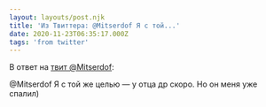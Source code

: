 ```yaml
---
layout: layouts/post.njk
title: 'Из Твиттера: @Mitserdof Я с той...'
date: 2020-11-23T06:35:17.000Z
tags: 'from twitter'
---
```

В ответ на [твит @Mitserdof](https://twitter.com/_/status/1330761383986737154):

@Mitserdof Я с той же целью — у отца др скоро. Но он меня уже спалил)
